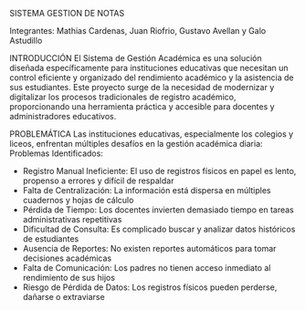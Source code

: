SISTEMA GESTION DE NOTAS

Integrantes:
Mathias Cardenas, Juan Riofrio, Gustavo Avellan y Galo Astudillo

INTRODUCCIÓN
El Sistema de Gestión Académica es una solución diseñada específicamente para instituciones educativas que necesitan un control eficiente y organizado del rendimiento académico y la asistencia de sus estudiantes.
Este proyecto surge de la necesidad de modernizar y digitalizar los procesos tradicionales de registro académico, proporcionando una herramienta práctica y accesible para docentes y administradores educativos.

PROBLEMÁTICA
Las instituciones educativas, especialmente los colegios y liceos, enfrentan múltiples desafíos en la gestión académica diaria:
Problemas Identificados:

- Registro Manual Ineficiente: El uso de registros físicos en papel es lento, propenso a errores y difícil de respaldar
- Falta de Centralización: La información está dispersa en múltiples cuadernos y hojas de cálculo
- Pérdida de Tiempo: Los docentes invierten demasiado tiempo en tareas administrativas repetitivas
- Dificultad de Consulta: Es complicado buscar y analizar datos históricos de estudiantes
- Ausencia de Reportes: No existen reportes automáticos para tomar decisiones académicas
- Falta de Comunicación: Los padres no tienen acceso inmediato al rendimiento de sus hijos
- Riesgo de Pérdida de Datos: Los registros físicos pueden perderse, dañarse o extraviarse
